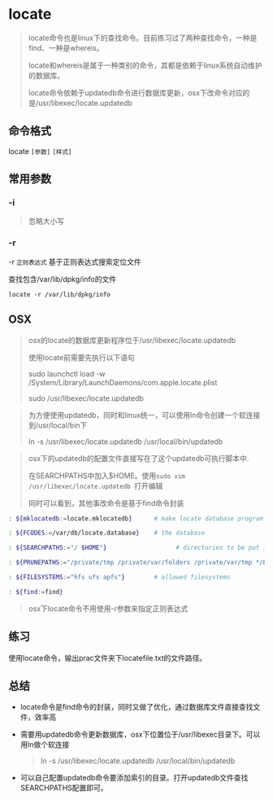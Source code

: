 # locate

>locate命令也是linux下的查找命令。目前练习过了两种查找命令，一种是find、一种是whereis。
>
>locate和whereis是属于一种类别的命令，其都是依赖于linux系统自动维护的数据库。
>
>locate命令依赖于updatedb命令进行数据库更新，osx下改命令对应的是/usr/libexec/locate.updatedb



## 命令格式

locate `[参数]`  `[样式]`



## 常用参数

### -i 

> 忽略大小写



### -r

-r `正则表达式` 基于正则表达式搜索定位文件



查找包含/var/lib/dpkg/info的文件

`locate -r /var/lib/dpkg/info`





## OSX

> osx的locate的数据库更新程序位于/usr/libexec/locate.updatedb
>
> 使用locate前需要先执行以下语句
>
> sudo launchctl load -w /System/Library/LaunchDaemons/com.apple.locate.plist
>
> sudo /usr/libexec/locate.updatedb



>为方便使用updatedb，同时和linux统一，可以使用ln命令创建一个软连接到/usr/local/bin下
>
>ln -s /usr/libexec/locate.updatedb /usr/local/bin/updatedb



>osx下的updatedb的配置文件直接写在了这个updatedb可执行脚本中.
>
>在SEARCHPATHS中加入$HOME。使用`sudo vim /usr/libexec/locate.updatedb `打开编辑
>
>同时可以看到，其他事改命令是基于find命令封装

```bash
: ${mklocatedb:=locate.mklocatedb}      # make locate database program

: ${FCODES:=/var/db/locate.database}    # the database

: ${SEARCHPATHS:="/ $HOME"}                   # directories to be put in the database

: ${PRUNEPATHS:="/private/tmp /private/var/folders /private/var/tmp */Backups.backupdb"} # unwanted directories

: ${FILESYSTEMS:="hfs ufs apfs"}        # allowed filesystems

: ${find:=find}
```



> osx下locate命令不用使用-r参数来指定正则表达式



## 练习

使用locate命令，输出prac文件夹下locatefile.txt的文件路径。



## 总结

- locate命令是find命令的封装，同时又做了优化，通过数据库文件直接查找文件，效率高

- 需要用updatedb命令更新数据库，osx下位置位于/usr/libexec目录下。可以用ln做个软连接

  > ln -s /usr/libexec/locate.updatedb /usr/local/bin/updatedb

- 可以自己配置updatedb命令要添加索引的目录。打开updatedb文件查找SEARCHPATHS配置即可。